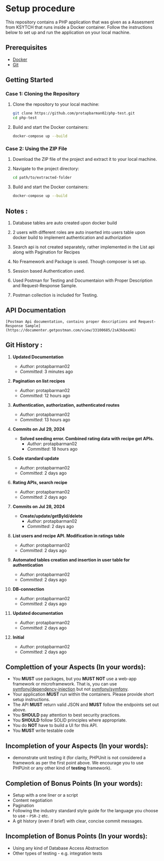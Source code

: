 # Setup procedure

This repository contains a PHP application that was given as a Assesment from KSYTCH that runs inside a Docker container. Follow the instructions below to set up and run the application on your local machine.

## Prerequisites

- [Docker](https://www.docker.com/products/docker)
- [Git](https://git-scm.com/downloads)

## Getting Started

### Case 1: Cloning the Repository

1. Clone the repository to your local machine:

    ```bash
    git clone https://github.com/protapbarman02/php-test.git
    cd php-test
    ```

2. Build and start the Docker containers:

    ```bash
    docker-compose up --build
    ```

### Case 2: Using the ZIP File

1. Download the ZIP file of the project and extract it to your local machine.

2. Navigate to the project directory:

    ```bash
    cd path/to/extracted-folder
    ```

3. Build and start the Docker containers:

    ```bash
    docker-compose up --build
    ```


## Notes :

1. Database tables are auto created upon docker build

2. 2 users with different roles are auto inserted into users table upon docker build
to implement authentication and authorization

3. Search api is not created separately, rather implemented in the List api along with Pagination for Recipes

4. No Freamework and Package is used. Though composer is set up.

5. Session based Authentication used.

6. Used Postman for Testing and Documentaion with Proper Description and Request-Response Sample.

7. Postman collection is included for Testing.


## API Documentation

    [Postman Api documentation, contains proper descriptions and Request-Response Sample](https://documenter.getpostman.com/view/33100685/2sA3kbexHG)


## Git History :

1. **Updated Documentation**
   - *Author*: protapbarman02
   - *Committed*: 3 minutes ago

2. **Pagination on list recipes**
   - *Author*: protapbarman02
   - *Committed*: 12 hours ago

3. **Authentication, authorization, authenticated routes**
   - *Author*: protapbarman02
   - *Committed*: 13 hours ago

4. **Commits on Jul 29, 2024**
   - **Solved seeding error. Combined rating data with recipe get APIs.**
     - *Author*: protapbarman02
     - *Committed*: 18 hours ago

5. **Code standard update**
   - *Author*: protapbarman02
   - *Committed*: 2 days ago

6. **Rating APIs, search recipe**
   - *Author*: protapbarman02
   - *Committed*: 2 days ago

7. **Commits on Jul 28, 2024**
   - **Create/update/getById/delete**
     - *Author*: protapbarman02
     - *Committed*: 2 days ago

8. **List users and recipe API. Modification in ratings table**
   - *Author*: protapbarman02
   - *Committed*: 2 days ago

9. **Automated tables creation and insertion in user table for authentication**
   - *Author*: protapbarman02
   - *Committed*: 2 days ago

10. **DB-connection**
    - *Author*: protapbarman02
    - *Committed*: 2 days ago

11. **Updated documentation**
    - *Author*: protapbarman02
    - *Committed*: 2 days ago

12. **Initial**
    - *Author*: protapbarman02
    - *Committed*: 2 days ago



## Complettion of your Aspects (In your words):

- You **MUST** use packages, but you **MUST NOT** use a web-app framework or microframework. That is, you can use [symfony/dependency-injection](https://packagist.org/packages/symfony/dependency-injection) but not [symfony/symfony](https://packagist.org/packages/symfony/symfony).
- Your application **MUST** run within the containers. Please provide short setup instructions.
- The API **MUST** return valid JSON and **MUST** follow the endpoints set out above.
- You **SHOULD** pay attention to best security practices.
- You **SHOULD** follow SOLID principles where appropriate.
- You do **NOT** have to build a UI for this API.
- You **MUST** write testable code

## Incompletion of your Aspects (In your words):

- demonstrate unit testing it (for clarity,  PHPUnit is not considered a framework as per the first point above. We encourage you to use PHPUnit or any other kind of **testing** framework).


## Completion of Bonus Points (In your words):

- Setup with a one liner or a script
- Content negotiation
- Pagination
- Following the industry standard style guide for the language you choose to use - `PSR-2` etc.
- A git history (even if brief) with clear, concise commit messages.

## Incompletion of Bonus Points (In your words):

- Using any kind of Database Access Abstraction
- Other types of testing - e.g. integration tests
